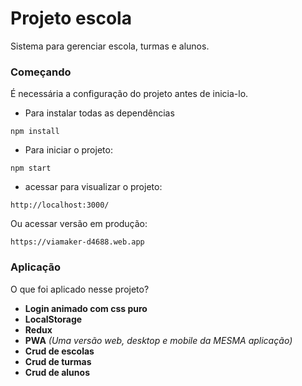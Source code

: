 # Projeto escola

Sistema para gerenciar escola, turmas e alunos.

### Começando
É necessária a configuração do projeto antes de inicia-lo.

* Para instalar todas as dependências
```
npm install
```
* Para iniciar o projeto:
```
npm start
```
* acessar para visualizar o projeto:
```
http://localhost:3000/
```
Ou acessar versão em produção:
```
https://viamaker-d4688.web.app
```

### Aplicação
O que foi aplicado nesse projeto?

* **Login animado com css puro**
* **LocalStorage**
* **Redux**
* **PWA** *(Uma versão web, desktop e mobile da MESMA aplicação)*
* **Crud de escolas**
* **Crud de turmas**
* **Crud de alunos**
